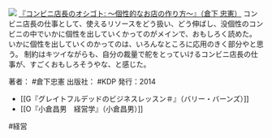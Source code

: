 
[![](https://images-fe.ssl-images-amazon.com/images/I/412bsO%2B3ZOL._SL160_.jpg)](http://www.amazon.co.jp/exec/obidos/ASIN/B00O0H7SGS/choiyaki81-22/ref=nosim)
[『コンビニ店長のオシゴト: 〜個性的なお店の作り方〜』（倉下 忠憲）](http://www.amazon.co.jp/exec/obidos/ASIN/B00O0H7SGS/choiyaki81-22/ref=nosim)
コンビニ店長の仕事として、使えるリソースをどう扱い、どう伸ばし、没個性のコンビニの中でいかに個性を出していくかってのがメインで、おもしろく読めた。
いかに個性を出していくのかってのは、いろんなところに応用のきく部分やと思う。
制約はキツイながらも、自分の裁量で舵をとっていけるコンビニ店長の仕事が、すごくおもしろそうやな、と感じた。

著者： #倉下忠憲 
出版社： #KDP 
発行：2014

- [[G『グレイトフルデッドのビジネスレッスン＃』（バリー・バーンズ）]]
- [[O『小倉昌男　経営学』（小倉昌男）]]

#経営 